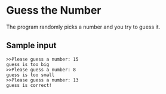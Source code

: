 # Guess the Number #

The program randomly picks a number and you try to guess it.
## Sample input ## 
    >>Please guess a number: 15
    guess is too big
    >>Please guess a number: 8
    guess is too small
    >>Please guess a number: 13
    guess is correct!
